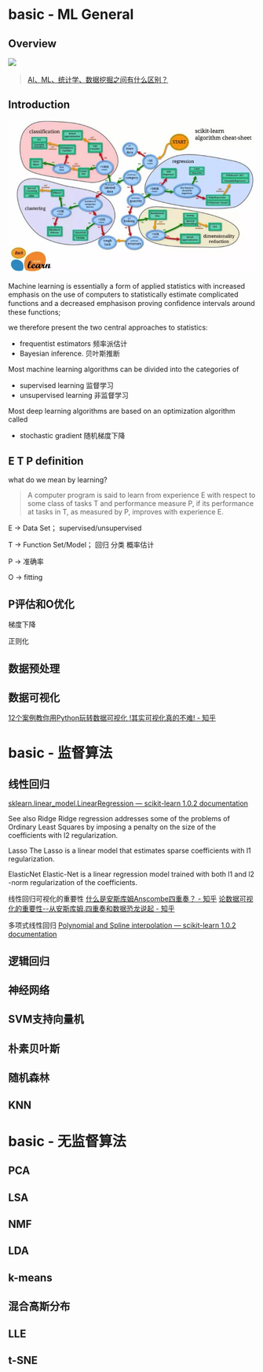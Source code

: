 # basic - ML General

## Overview
![](http://5b0988e595225.cdn.sohucs.com/images/20180102/7585b43ca14b490b8d2df881cafb775e.jpeg)

> [AI、ML、统计学、数据挖掘之间有什么区别？](https://www.sohu.com/a/214247323_463989)

## Introduction
![](../resource/pic/2022-03-07_scikitLearnAlgorithms.jpeg)

Machine learning is essentially a form of applied statistics with increased emphasis on the use of computers to statistically estimate complicated functions and a decreased emphasison proving conﬁdence intervals around these functions;

we therefore present the two central approaches to statistics:

- frequentist estimators  频率派估计
- Bayesian inference.     贝叶斯推断

Most machine learning algorithms can be divided into the categories of
- supervised  learning    监督学习
- unsupervised  learning  非监督学习

Most deep learning algorithms are based on an optimization algorithm called

- stochastic gradient  随机梯度下降

## E T P definition

what do we mean by learning?

> A computer program is said to learn from experience E with respect to some class of tasks T and performance measure P, if its performance at tasks in T, as measured by P, improves with experience E.

E -> Data Set； supervised/unsupervised

T -> Function Set/Model； 回归  分类  概率估计

P -> 准确率

O -> fitting

## P评估和O优化
梯度下降

正则化
## 数据预处理

## 数据可视化

[12个案例教你用Python玩转数据可视化 !其实可视化真的不难! - 知乎](https://zhuanlan.zhihu.com/p/62776660?from_voters_page=true)

# basic - 监督算法
## 线性回归
[sklearn.linear_model.LinearRegression — scikit-learn 1.0.2 documentation](https://scikit-learn.org/stable/modules/generated/sklearn.linear_model.LinearRegression.html#sklearn.linear_model.LinearRegression)

See also
Ridge
Ridge regression addresses some of the problems of Ordinary Least Squares by imposing a penalty on the size of the coefficients with l2 regularization.

Lasso
The Lasso is a linear model that estimates sparse coefficients with l1 regularization.

ElasticNet
Elastic-Net is a linear regression model trained with both l1 and l2 -norm regularization of the coefficients.



线性回归可视化的重要性
[什么是安斯库姆Anscombe四重奏？ - 知乎](https://www.zhihu.com/question/67493742)
[论数据可视化的重要性--从安斯库姆.四重奏和数据恐龙说起 - 知乎](https://zhuanlan.zhihu.com/p/413824758)

多项式线性回归
[Polynomial and Spline interpolation — scikit-learn 1.0.2 documentation](https://scikit-learn.org/stable/auto_examples/linear_model/plot_polynomial_interpolation.html#sphx-glr-auto-examples-linear-model-plot-polynomial-interpolation-py)

## 逻辑回归

## 神经网络


## SVM支持向量机

## 朴素贝叶斯

## 随机森林

## KNN


# basic - 无监督算法
## PCA

## LSA

## NMF

## LDA

## k-means

## 混合高斯分布

## LLE

## t-SNE
